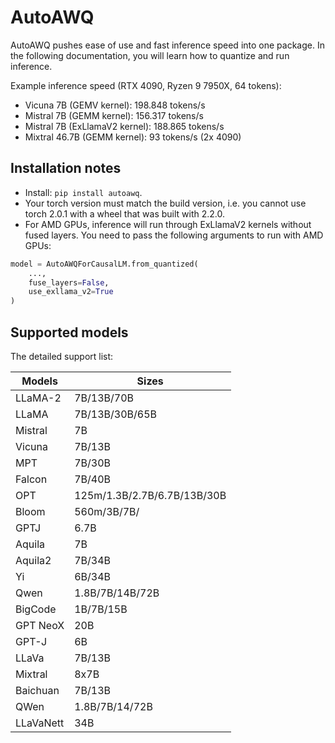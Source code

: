 # AutoAWQ

AutoAWQ pushes ease of use and fast inference speed into one package. In the following documentation,
you will learn how to quantize and run inference.

Example inference speed (RTX 4090, Ryzen 9 7950X, 64 tokens):

- Vicuna 7B (GEMV kernel): 198.848 tokens/s
- Mistral 7B (GEMM kernel): 156.317 tokens/s
- Mistral 7B (ExLlamaV2 kernel): 188.865 tokens/s
- Mixtral 46.7B (GEMM kernel): 93 tokens/s (2x 4090)

## Installation notes

- Install: `pip install autoawq`.
- Your torch version must match the build version, i.e. you cannot use torch 2.0.1 with a wheel that was built with 2.2.0.
- For AMD GPUs, inference will run through ExLlamaV2 kernels without fused layers. You need to pass the following arguments to run with AMD GPUs:

```python
model = AutoAWQForCausalLM.from_quantized(
    ...,
    fuse_layers=False,
    use_exllama_v2=True
)
```

## Supported models

The detailed support list:

| Models   | Sizes                       |
| -------- | --------------------------- |
| LLaMA-2  | 7B/13B/70B                  |
| LLaMA    | 7B/13B/30B/65B              |
| Mistral  | 7B                          |
| Vicuna   | 7B/13B                      |
| MPT      | 7B/30B                      |
| Falcon   | 7B/40B                      |
| OPT      | 125m/1.3B/2.7B/6.7B/13B/30B |
| Bloom    | 560m/3B/7B/                 |
| GPTJ     | 6.7B                        |
| Aquila   | 7B                          |
| Aquila2  | 7B/34B                      |
| Yi       | 6B/34B                      |
| Qwen     | 1.8B/7B/14B/72B             |
| BigCode  | 1B/7B/15B                   |
| GPT NeoX | 20B                         |
| GPT-J    | 6B                          |
| LLaVa    | 7B/13B                      |
| Mixtral  | 8x7B                        |
| Baichuan | 7B/13B                      |
| QWen     | 1.8B/7B/14/72B              |
| LLaVaNett| 34B                         |